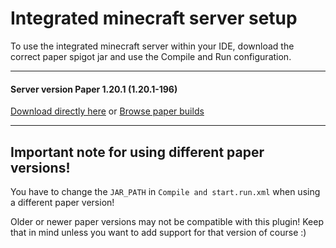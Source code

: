 # Integrated minecraft server setup

To use the integrated minecraft server within your IDE, download the correct paper spigot jar and use the Compile and Run configuration.

---

#### Server version Paper 1.20.1 (1.20.1-196)
[Download directly here](https://api.papermc.io/v2/projects/paper/versions/1.20.1/builds/196/downloads/paper-1.20.1-196.jar)
or [Browse paper builds](https://papermc.io/downloads/all)

---

## Important note for using different paper versions!

You have to change the `JAR_PATH` in `Compile and start.run.xml` when using a different paper version!

Older or newer paper versions may not be compatible with this plugin!
Keep that in mind unless you want to add support for that version of course :)